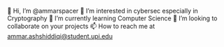 👋 Hi, I’m @ammarspacer
👀 I’m interested in cybersec especially in Cryptography
🌱 I’m currently learning Computer Science
💞️ I’m looking to collaborate on your projects
📫 How to reach me at ammar.ashshiddiqi@student.upi.edu
